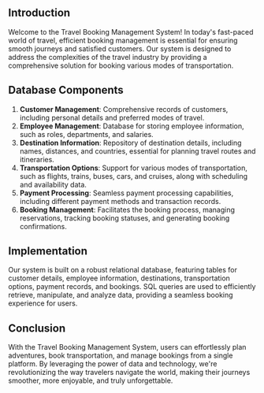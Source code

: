 
## Introduction

Welcome to the Travel Booking Management System! In today's fast-paced world of travel, efficient booking management is essential for ensuring smooth journeys and satisfied customers. Our system is designed to address the complexities of the travel industry by providing a comprehensive solution for booking various modes of transportation.

## Database Components

1. **Customer Management**: Comprehensive records of customers, including personal details and preferred modes of travel.
2. **Employee Management**: Database for storing employee information, such as roles, departments, and salaries.
3. **Destination Information**: Repository of destination details, including names, distances, and countries, essential for planning travel routes and itineraries.
4. **Transportation Options**: Support for various modes of transportation, such as flights, trains, buses, cars, and cruises, along with scheduling and availability data.
5. **Payment Processing**: Seamless payment processing capabilities, including different payment methods and transaction records.
6. **Booking Management**: Facilitates the booking process, managing reservations, tracking booking statuses, and generating booking confirmations.

## Implementation

Our system is built on a robust relational database, featuring tables for customer details, employee information, destinations, transportation options, payment records, and bookings. SQL queries are used to efficiently retrieve, manipulate, and analyze data, providing a seamless booking experience for users.

## Conclusion

With the Travel Booking Management System, users can effortlessly plan adventures, book transportation, and manage bookings from a single platform. By leveraging the power of data and technology, we're revolutionizing the way travelers navigate the world, making their journeys smoother, more enjoyable, and truly unforgettable.
